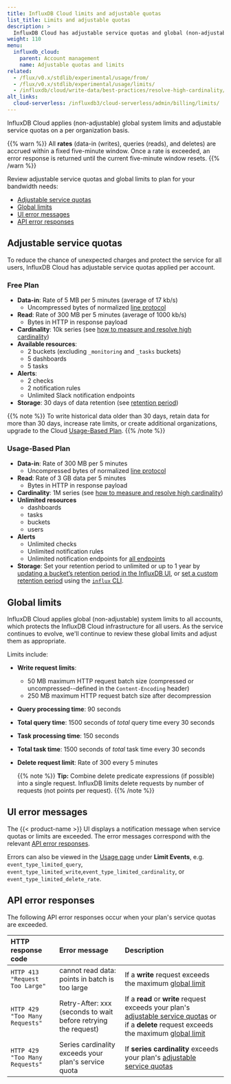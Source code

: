 ```yaml
---
title: InfluxDB Cloud limits and adjustable quotas
list_title: Limits and adjustable quotas
description: >
  InfluxDB Cloud has adjustable service quotas and global (non-adjustable) system limits.
weight: 110
menu:
  influxdb_cloud:
    parent: Account management
    name: Adjustable quotas and limits
related:
  - /flux/v0.x/stdlib/experimental/usage/from/
  - /flux/v0.x/stdlib/experimental/usage/limits/
  - /influxdb/cloud/write-data/best-practices/resolve-high-cardinality/
alt_links:
  cloud-serverless: /influxdb3/cloud-serverless/admin/billing/limits/
---
```


InfluxDB Cloud applies (non-adjustable) global system limits and adjustable service quotas on a per organization basis.

{{% warn %}}
All __rates__ (data-in (writes), queries (reads), and deletes) are accrued within a fixed five-minute window.
Once a rate is exceeded, an error response is returned until the current five-minute window resets.
{{% /warn %}}

Review adjustable service quotas and global limits to plan for your bandwidth needs:

- [Adjustable service quotas](#adjustable-service-quotas)
- [Global limits](#global-limits)
- [UI error messages](#ui-error-messages)
- [API error responses](#api-error-responses)

## Adjustable service quotas

To reduce the chance of unexpected charges and protect the service for all users, InfluxDB Cloud has adjustable service quotas applied per account.

### Free Plan

- **Data-in**: Rate of 5 MB per 5 minutes (average of 17 kb/s)
  - Uncompressed bytes of normalized [line protocol](/influxdb/cloud/reference/syntax/line-protocol/)
- **Read**: Rate of 300 MB per 5 minutes (average of 1000 kb/s)
  - Bytes in HTTP in response payload
- **Cardinality**: 10k series (see [how to measure and resolve high cardinality](/influxdb/cloud/write-data/best-practices/resolve-high-cardinality/))
- **Available resources**:
  - 2 buckets (excluding `_monitoring` and `_tasks` buckets)
  - 5 dashboards
  - 5 tasks
- **Alerts**:
  - 2 checks
  - 2 notification rules
  - Unlimited Slack notification endpoints
- **Storage**: 30 days of data retention (see [retention period](/influxdb/cloud/reference/glossary/#retention-period))

{{% note %}}
To write historical data older than 30 days, retain data for more than 30 days, increase rate limits, or create additional organizations, upgrade to the Cloud [Usage-Based Plan](/influxdb/cloud/account-management/pricing-plans/#usage-based-plan).
{{% /note %}}

### Usage-Based Plan

- **Data-in**: Rate of 300 MB per 5 minutes
  - Uncompressed bytes of normalized [line protocol](/influxdb/cloud/reference/syntax/line-protocol/)
- **Read**: Rate of 3 GB data per 5 minutes
  - Bytes in HTTP in response payload
- **Cardinality**: 1M series (see [how to measure and resolve high cardinality](/influxdb/cloud/write-data/best-practices/resolve-high-cardinality/))
- **Unlimited resources**
  - dashboards
  - tasks
  - buckets
  - users
- **Alerts**
  - Unlimited checks
  - Unlimited notification rules
  - Unlimited notification endpoints for [all endpoints](/flux/v0/tags/notification-endpoints/)
- **Storage**: Set your retention period to unlimited or up to 1 year by [updating a bucket’s retention period in the InfluxDB UI](/influxdb/cloud/admin/buckets/update-bucket/#update-a-buckets-retention-period-in-the-influxdb-ui), or [set a custom retention period](/influxdb/cloud/admin/buckets/update-bucket/#update-a-buckets-retention-period) using the [`influx` CLI](/influxdb/cloud/reference/cli/influx/).

## Global limits

InfluxDB Cloud applies global (non-adjustable) system limits to all accounts, which protects the InfluxDB Cloud infrastructure for all users. As the service continues to evolve, we'll continue to review these global limits and adjust them as appropriate.

Limits include:

- **Write request limits**:
  - 50 MB maximum HTTP request batch size (compressed or uncompressed--defined in the `Content-Encoding` header)
  - 250 MB maximum HTTP request batch size after decompression
- **Query processing time**: 90 seconds
- **Total query time**: 1500 seconds of _total_ query time every 30 seconds
- **Task processing time**: 150 seconds
- **Total task time**: 1500 seconds of _total_ task time every 30 seconds
- **Delete request limit**: Rate of 300 every 5 minutes
  
    {{% note %}}
**Tip:**
Combine delete predicate expressions (if possible) into a single request. InfluxDB limits delete requests by number of requests (not points per request).
    {{% /note %}}

## UI error messages

The {{< product-name >}} UI displays a notification message when service quotas or limits are exceeded. The error messages correspond with the relevant [API error responses](#api-error-responses).

Errors can also be viewed in the [Usage page](/influxdb/cloud/account-management/data-usage/) under **Limit Events**, e.g. `event_type_limited_query`, `event_type_limited_write`,`event_type_limited_cardinality`, or `event_type_limited_delete_rate`.

## API error responses

The following API error responses occur when your plan's service quotas are exceeded.

| HTTP response code              | Error message                               | Description  |
| :-----------------------------  | :-----------------------------------------  | :----------- |
| `HTTP 413 "Request Too Large"`  | cannot read data: points in batch is too large | If a **write** request exceeds the maximum [global limit](#global-limits) |  
| `HTTP 429 "Too Many Requests"`  | Retry-After: xxx (seconds to wait before retrying the request) | If a **read** or **write** request exceeds your plan's [adjustable service quotas](#adjustable-service-quotas) or if a **delete** request exceeds the maximum [global limit](#global-limits) |
| `HTTP 429 "Too Many Requests"` | Series cardinality exceeds your plan's service quota | If **series cardinality** exceeds your plan's [adjustable service quotas](#adjustable-service-quotas) |
